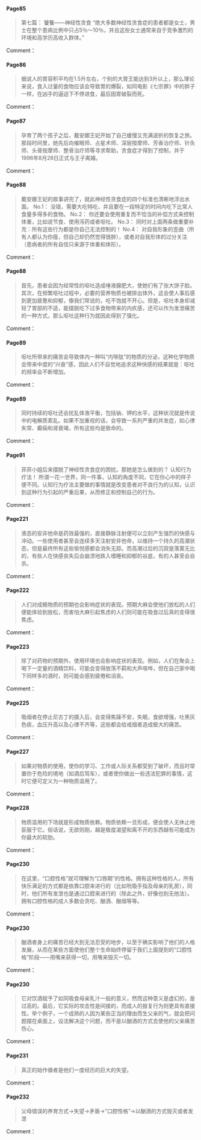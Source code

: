 #### Page85
>第七篇： 饕餮——神经性贪食 “绝大多数神经性贪食症的患者都是女士，男士在整个患病比例中只占5％～10％，并且这些女士通常来自于竞争激烈的环境和高学历高收入群体。”

Comment：
#### Page86
>据说人的胃容积平均在1.5升左右，个别的大胃王能达到3升以上，那么理论来说，食入过量的食物应该会导致胃的爆裂，如同电影《七宗罪》中的胖子一样，在凶手的逼迫下不停进食，最后因胃破裂而死。

Comment：
#### Page87
>孕育了两个孩子之后，戴安娜王妃开始了自己缓慢又充满波折的恢复之旅。那段时间里，她先后向催眠师、占星术师、深层按摩师、芳香治疗师、针灸师、头骨按摩师、整骨治疗师等寻求帮助，贪食症才得到了控制，并于1996年8月28日正式与王子离婚。

Comment：
#### Page88
>戴安娜王妃的故事讲完了，就此神经性贪食症的四个标准也清晰地浮出水面。 No.1： 没错，需要大吃特吃，并且要在一段特定的时间内吃下比常人食量多得多的食物。 No.2： 你还要会使用重复而不恰当的补偿方式来控制体重，比如说节食、使用泻药或者呕吐。 No.3： 同时对上面两条做重要补充：所有这些行为都是你自己无法控制的！ No.4： 对自我形象的歪曲（所有人都认为你瘦，但自己却仍然觉得很胖），或者对自我形体的过分关注（患病者的所有自信只来源于体重和体形）。

Comment：
#### Page88
>首先，患者会因为经常性的呕吐造成唾液腺肥大，使她们有了张大饼子脸。 其次，在频繁呕吐过程中，必要的营养物质也被排出体外，这会使人事后感到更加疲惫和抑郁，像我们常说的，吃不饱就不开心。但是，呕吐本身却减轻了胃部的不适，能摆脱吃下过多食物带来的内疚感，还可以作为发泄痛苦的一种方式，那么呕吐这种行为就因此得到了强化。

Comment：
#### Page89
>呕吐所带来的痛苦会导致体内一种叫“内啡肽”的物质的分泌，这种化学物质会带来中度的“兴奋”感，因此人们不自觉地追求这种快感的结果就是：呕吐的频率会不断增加。

Comment：
#### Page89
>同时持续的呕吐还会扰乱体液平衡，包括钠、钾的水平，这种状况就是传说中的电解质紊乱。如果不加重视的话，会导致一系列严重的并发症，如心律失常、癫痫和肾衰竭，所有这些均是致命的。

Comment：
#### Page91
>菲菲小姐后来摆脱了神经性贪食症的困扰。那她是怎么做到的？ 认知行为疗法！ 所谓一花一世界，同一件事，认知的角度不同，它在你心中的样子便不同。认知行为疗法主要做的事情就是改变患者对不良行为的认知，认识到这种行为引起的严重后果，从而修正和控制自己的行为。

Comment：
#### Page221
>液态的安非他命是药效最强的，直接静脉注射便可以立刻产生强烈的快感与冲动。一些使用者甚至会连续多天注射安非他命，以维持一个持久的高潮状态，但是最终所有这些愉悦感都会消失无踪。而高潮过后的沉寂是落寞无比的，有些人在快感丧失后会崩溃地跌入嗜睡和抑郁的谷底，有的人甚至会自杀。

Comment：
#### Page222
>人们对成瘾物质的预期也会影响症状的表现。预期大麻会使他们放松的人们便能体验到放松，而害怕大麻引起焦虑的人们则可能在吸食过后真的变得很焦虑。

Comment：
#### Page223
>除了对药物的预期外，使用环境也会影响症状的表现。例如，人们在聚会上喝下一定量的酒精饮料，可能会变得放荡不羁和大声喧哗，但在自己家中喝下同样多的酒时，则可能会感到疲倦和沮丧。

Comment：
#### Page225
>吸烟者在停止尼古丁的摄入后，会变得焦躁不安，失眠，食欲增强，吐黑灰色痰，血压升高以及心律不齐等，这些都会给戒烟者造成极大的痛苦。

Comment：
#### Page227
>如果对物质的使用，使你的学习、工作或人际关系都受到了破坏，而且时常置你于危险的境地（如酒后驾车），或者使你做出一些违法犯罪的事情，这时它便可定义为一种物质滥用了。

Comment：
#### Page228
>物质滥用的下场就是形成物质依赖。物质依赖一旦形成，便会使人无休止地臣服于它。俗话说，无欲则刚，越是极度渴望和离不开的东西越有可能成为你最大的软肋。

Comment：
#### Page230
>在这里，“口腔性格”就可理解为“口唇期”的性格。拥有这种性格的人，所有快乐满足的方式都是依靠口腔来进行的（比如吮吸手指及母亲的乳房），同时，他们所有发泄也是通过口腔来进行的（除此之外，好像也别无他法）。拥有口腔性格的成人多数会贪吃、酗酒、酗烟等等。

Comment：
#### Page230
>酗酒者身上的痛苦已经大到无法忍受的地步，以至于确实影响了他们的人格发展，从而在某些方面使他们整个生命始终停留于我们上面提到的“口腔性格”阶段——用嘴来获得一切，用嘴来毁灭一切。

Comment：
#### Page230
>它对饮酒赋予了如同吸食母亲乳汁一般的意义，然而这种意义是虚幻的，是过高的。最后，它实际的攻击性是间接的，而成人的报复行为则更具有直接性。举个例子，一个成熟的人因为某些正当的理由而生父亲的气，就会把问题摆在桌面上，设法解决这个问题，而不是以酗酒的方式去使他的父亲痛苦伤心。

Comment：
#### Page231
>真正的始作俑者是他们一度经历的巨大的失望。

Comment：
#### Page232
>父母错误的养育方式→失望→矛盾→“口腔性格”→以酗酒的方式毁灭或者发泄

Comment：
